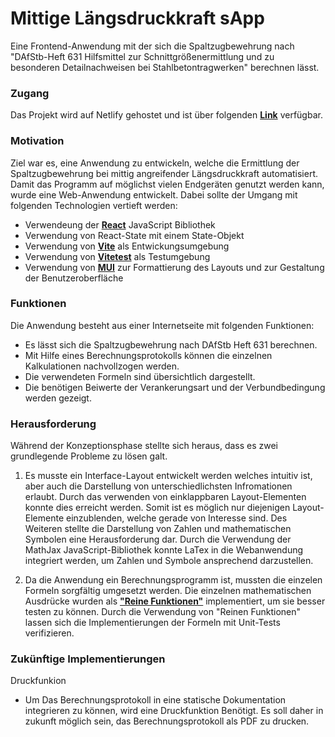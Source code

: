 # Mittige Längsdruckkraft sApp

Eine Frontend-Anwendung mit der sich die Spaltzugbewehrung nach "DAfStb-Heft 631 Hilfsmittel zur Schnittgrößenermittlung und zu besonderen Detailnachweisen bei Stahlbetontragwerken" berechnen lässt.

### Zugang

Das Projekt wird auf Netlify gehostet und ist über folgenden **[Link](https://phenomenal-cheesecake-339368.netlify.app/)** verfügbar.

### Motivation

Ziel war es, eine Anwendung zu entwickeln, welche die Ermittlung der Spaltzugbewehrung bei mittig angreifender Längsdruckkraft automatisiert. Damit das Programm auf möglichst vielen Endgeräten genutzt werden kann, wurde eine Web-Anwendung entwickelt. Dabei sollte der Umgang mit folgenden Technologien vertieft werden:

- Verwendeung der **[React](https://react.dev/)** JavaScript Bibliothek
- Verwendung von React-State mit einem State-Objekt
- Verwendung von **[Vite](https://vitejs.dev/)** als Entwickungsumgebung
- Verwendung von **[Vitetest](https://https://vitest.dev/)** als Testumgebung
- Verwendung von **[MUI](https://mui.com/core/)** zur Formattierung des Layouts und zur Gestaltung der Benutzeroberfläche

### Funktionen

Die Anwendung besteht aus einer Internetseite mit folgenden Funktionen:

- Es lässt sich die Spaltzugbewehrung nach DAfStb Heft 631 berechnen.
- Mit Hilfe eines Berechnungsprotokolls können die einzelnen Kalkulationen nachvollzogen werden.
- Die verwendeten Formeln sind übersichtlich dargestellt.
- Die benötigen Beiwerte der Verankerungsart und der Verbundbedingung werden gezeigt.

### Herausforderung

Während der Konzeptionsphase stellte sich heraus, dass es zwei grundlegende Probleme zu lösen galt.

1. Es musste ein Interface-Layout entwickelt werden welches intuitiv ist, aber auch die Darstellung von unterschiedlichsten Infromationen erlaubt. Durch das verwenden von einklappbaren Layout-Elementen konnte dies erreicht werden. Somit ist es möglich nur diejenigen Layout-Elemente einzublenden, welche gerade von Interesse sind. Des Weiteren stellte die Darstellung von Zahlen und mathematischen Symbolen eine Herausforderung dar. Durch die Verwendung der MathJax JavaScript-Bibliothek konnte LaTex in die Webanwendung integriert werden, um Zahlen und Symbole ansprechend darzustellen.

2. Da die Anwendung ein Berechnungsprogramm ist, mussten die einzelen Formeln sorgfältig umgesetzt werden. Die einzelnen mathematischen Ausdrücke wurden als **["Reine Funktionen"](https://en.wikipedia.org/wiki/Pure_function)** implementiert, um sie besser testen zu können. Durch die Verwendung von "Reinen Funktionen" lassen sich die Implementierungen der Formeln mit Unit-Tests verifizieren.

### Zukünftige Implementierungen

Druckfunkion

- Um Das Berechnungsprotokoll in eine statische Dokumentation integrieren zu können, wird eine Druckfunktion Benötigt. Es soll daher in zukunft möglich sein, das Berechnungsprotokoll als PDF zu drucken.
